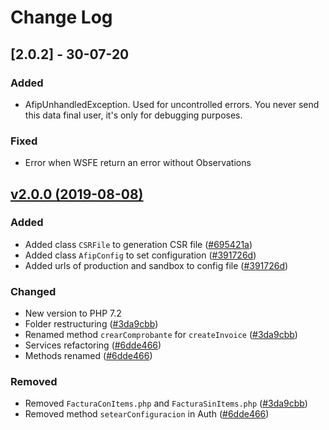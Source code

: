 # Change Log

## [2.0.2] - 30-07-20

### Added 
- AfipUnhandledException. Used for uncontrolled errors. You never send this data final user, it's only for debugging purposes. 

### Fixed
- Error when WSFE return an error without Observations

## [v2.0.0 (2019-08-08)](https://github.com/multinexo/php-afip-ws/releases/tag/2.0.0)

### Added
- Added class `CSRFile` to generation CSR file ([#695421a](https://github.com/multinexo/php-afip-ws/pull/10/commits/695421aa0a0efc72d3829b41bc54d8edc121f695))
- Added class `AfipConfig` to set configuration ([#391726d](https://github.com/multinexo/php-afip-ws/pull/12/commits/391726d066bb0fdd72d729174e49d190f266192a))
- Added urls of production and sandbox to config file ([#391726d](https://github.com/multinexo/php-afip-ws/pull/12/commits/391726d066bb0fdd72d729174e49d190f266192a))

### Changed
- New version to PHP 7.2
- Folder restructuring ([#3da9cbb](https://github.com/multinexo/php-afip-ws/pull/9/commits/3da9cbb31c80d91fac518d13fa3993edde3ee914))
- Renamed method `crearComprobante` for `createInvoice` ([#3da9cbb](https://github.com/multinexo/php-afip-ws/pull/9/commits/3da9cbb31c80d91fac518d13fa3993edde3ee914))
- Services refactoring ([#6dde466](https://github.com/multinexo/php-afip-ws/pull/14/commits/6dde466f4f7d48b7d7d89ec18b8348c8b98b73d5))
- Methods renamed ([#6dde466](https://github.com/multinexo/php-afip-ws/pull/14/commits/6dde466f4f7d48b7d7d89ec18b8348c8b98b73d5))

### Removed
- Removed `FacturaConItems.php` and `FacturaSinItems.php` ([#3da9cbb](https://github.com/multinexo/php-afip-ws/pull/9/commits/3da9cbb31c80d91fac518d13fa3993edde3ee914))
- Removed method `setearConfiguracion` in Auth ([#6dde466](https://github.com/multinexo/php-afip-ws/pull/14/commits/6dde466f4f7d48b7d7d89ec18b8348c8b98b73d5))
